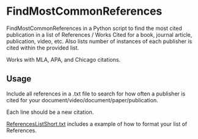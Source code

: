 # FindMostCommonReferences

FindMostCommonReferences in a Python script to find the most cited publication in a list of References / Works Cited for a book, journal article, publication, video, etc.
Also lists number of instances of each publisher is cited within the provided list.

Works with MLA, APA, and Chicago citations.

## Usage

Include all references in a .txt file to search for how often a publisher is cited for your document/video/document/paper/publication.

Each line should be a new citation.

[ReferencesListShort.txt](https://github.com/sarthakkg/FindMostCommonReferences/blob/master/ReferencesListshort.txt) includes a example of how to format your list of References.

